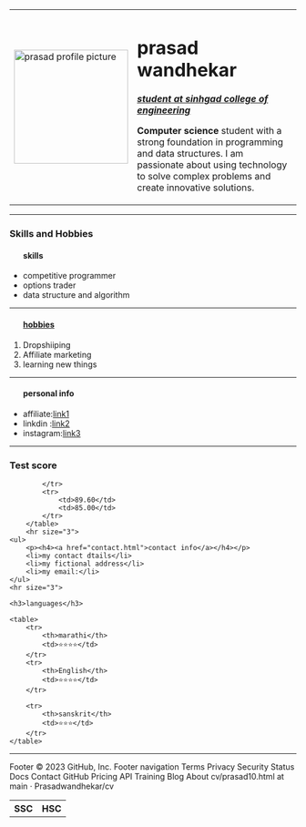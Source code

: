 

<!DOCTYPE html>
<html lang="en">
<head>
    <meta charset="UTF-8">
    <meta http-equiv="X-UA-Compatible" content="IE=edge">
    <meta name="viewport" content="width=device-width, initial-scale=1.0">
</body>
    <title>prasad personal site</title>
</head>
<body>
    <table>
        <tr>
            <td><img src="https://media.licdn.com/dms/image/D4D03AQHIc6X0Fz--Hg/profile-displayphoto-shrink_400_400/0/1677439009071?e=1684368000&v=beta&t=UBvGTO6lXqmNETIrSQwNQA-nEeoUO4JxefhBKMcdY2E" height="200px" alt="prasad profile picture"></td>
            <td><h1>prasad wandhekar</h1>
            <p><em><strong><a href="https://collegedunia.com/college/15143-sinhgad-college-of-engineering-scoe-vadgaon-ambegaon-pune">student at sinhgad college of engineering</a></strong></em></p>
            <p><strong>Computer science</strong> student with a strong foundation in programming and data structures. I am passionate about using technology to solve complex problems and create innovative solutions.</p></td>
        </tr>
    </table>    
    <hr size="2" color="black">
    <h3>Skills and Hobbies</h3>
    <ul>
        <p><h4>skills</h4></p>
        <li>competitive programmer</li>
        <li>options trader</li>
        <li>data structure and algorithm</li>
    </ul>
    <hr size="3">
    <ol>
        <p><h4><a href="first.html">hobbies</a></h4></p>
        <li>Dropshiiping</li>
        <li>Affiliate marketing</li>
        <li>learning new things</li>
    </ol>
    <hr size="3">
    <ul>
        <p><h4>personal info</h4></p>
        <li>affiliate:<a href="https://ekaro.in/enkr20230227s21792311">link1</a></li>
        <li>linkdin  :<a href="https://www.linkedin.com/in/prasad-wandhekar-092b0b201/">link2</a></li>
        <li>instagram:<a href="https://www.instagram.com/prasad.wandhekar/">link3</a></li>
    </ul>
    <hr size="3">
        <h3>Test score</h3>
        <table>
            <tr>
                <th>SSC</th>
                <th>HSC</th>
                
            </tr>
            <tr>
                <td>89.60</td>
                <td>85.00</td>
            </tr>
        </table>
        <hr size="3">
    <ul>
        <p><h4><a href="contact.html">contact info</a></h4></p>
        <li>my contact dtails</li>
        <li>my fictional address</li>
        <li>my email:</li>
    </ul>
    <hr size="3">

    <h3>languages</h3>

    <table>
        <tr>
            <th>marathi</th>
            <td>⭐⭐⭐⭐</td>
        </tr>
        <tr>
            <th>English</th>
            <td>⭐⭐⭐⭐</td>
        </tr>

        <tr>
            <th>sanskrit</th>
            <td>⭐⭐⭐</td>       
        </tr>
    </table>
<hr size="7" color="black">
</body>
</html>
Footer
© 2023 GitHub, Inc.
Footer navigation
Terms
Privacy
Security
Status
Docs
Contact GitHub
Pricing
API
Training
Blog
About
cv/prasad10.html at main · Prasadwandhekar/cv
